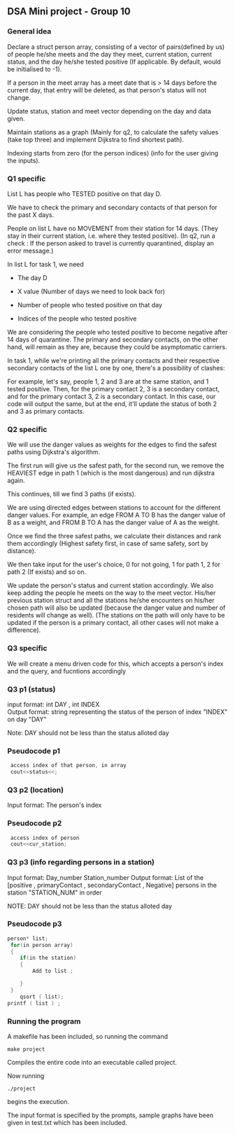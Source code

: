 ## DSA Mini project - Group 10

### General idea

 Declare a struct person array, consisting of a vector of pairs(defined by us) of people he/she meets and the day they meet, current station, current status, and the day he/she tested positive (If applicable. By default, would be initialised to -1).

 If a person in the meet array has a meet date that is > 14 days before the current day, that entry will be deleted, as that person's status will not change.

 Update status, station and meet vector depending on the day and data given.

 Maintain stations as a graph (Mainly for q2, to calculate the safety values (take top three) and implement Dijkstra to find shortest path).

 Indexing starts from zero (for the person indices) (info for the user giving the inputs).

### Q1 specific 

List L has people who TESTED positive on that day D.

We have to check the primary and secondary contacts of that person for the past X days.

People on list L have no MOVEMENT from their station for 14 days. (They stay in their current station, i.e. where they tested positive). (In q2, run a check : If the person asked to travel is currently quarantined, display an error message.)

 In list L for task 1, we need

- The day D

- X value (Number of days we need to look back for)

- Number of people who tested positive on that day

- Indices of the people who tested positive

We are considering the people who tested positive to become negative after 14 days of quarantine. The primary and secondary contacts, on the other hand, will remain as they are, because they could be asymptomatic carriers.

In task 1, while we're printing all the primary contacts and their respective secondary contacts of the list L one by one, there's a possibility of clashes:

For example, let's say, people 1, 2 and 3 are at the same station, and 1 tested positive. Then, for the primary contact 2, 3 is a secondary contact, and for the primary contact 3, 2 is a secondary contact. In this case, our code will output the same, but at the end, it'll update the status of both 2 and 3 as primary contacts.

### Q2 specific

 We will use the danger values as weights for the edges to find the safest paths using Dijkstra's algorithm.

 The first run will give us the safest path, for the second run, we remove the HEAVIEST edge in path 1 (which is the most dangerous) and run dijkstra again.

 This continues, till we find 3 paths (if exists).

 We are using directed edges between stations to account for the different danger values. For example, an edge FROM A TO B has the danger value of B as a weight, and FROM B TO A has the danger value of A as the weight.

 Once we find the three safest paths, we calculate their distances and rank them accordingly (Highest safety first, in case of same safety, sort by distance).

 We then take input for the user's choice, 0 for not going, 1 for path 1, 2 for path 2 (If exists) and so on.

 We update the person's status and current station accordingly. We also keep adding the people he meets on the way to the meet vector. His/her previous station struct and all the stations he/she encounters on his/her chosen path will also be updated (because the danger value and number of residents will change as well). (The stations on the path will only have to be updated if the person is a primary contact, all other cases will not make a difference).

### Q3 specific

 We will create a menu driven code for this, which accepts a person's index and the query, and fucntions accordingly



### Q3 p1 (status)
input format: 
    int DAY , int INDEX  
Output format: 
    string representing the status of the person of index "INDEX" on day "DAY"

Note: DAY should not be less than the status alloted day

### Pseudocode p1
```c++
 access index of that person, in array
 cout<<status<<;
```
### Q3 p2 (location)
Input format: 
The person's index

### Pseudocode p2
```c++
 access index of person
 cout<<cur_station;
```
### Q3 p3  (info regarding persons in a station)
Input format:
Day_number Station_number
Output format:
    List of the [positive , primaryContact , secondaryContact , Negative] persons in the station "STATION_NUM"  in order 

NOTE: DAY should not be less than the status alloted day

### Pseudocode p3
```c++
person* list;
 for(in person array)
 {
    if(in the station)
    {
        Add to list ;

    }
 }
    qsort ( list);
printf ( list ) ; 

 ```

 ### Running the program 

 A makefile has been included, so running the command

 ```
 make project
```
Compiles the entire code into an executable called project.

Now running 
```
./project
```
begins the execution.

The input format is specified by the prompts, sample graphs have been given in test.txt which has been included.